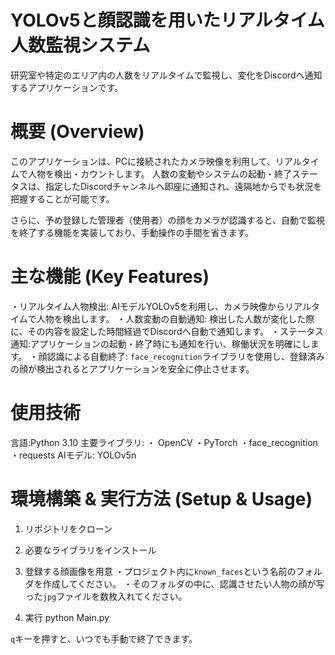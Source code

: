 # YOLOv5と顔認識を用いたリアルタイム人数監視システム
研究室や特定のエリア内の人数をリアルタイムで監視し、変化をDiscordへ通知するアプリケーションです。

# 概要 (Overview)
このアプリケーションは、PCに接続されたカメラ映像を利用して、リアルタイムで人物を検出・カウントします。
人数の変動やシステムの起動・終了ステータスは、指定したDiscordチャンネルへ即座に通知され、遠隔地からでも状況を把握することが可能です。

さらに、予め登録した管理者（使用者）の顔をカメラが認識すると、自動で監視を終了する機能を実装しており、手動操作の手間を省きます。


# 主な機能 (Key Features)
・リアルタイム人物検出: AIモデルYOLOv5を利用し、カメラ映像からリアルタイムで人物を検出します。
・人数変動の自動通知: 検出した人数が変化した際に、その内容を設定した時間経過でDiscordへ自動で通知します。
・ステータス通知:アプリケーションの起動・終了時にも通知を行い、稼働状況を明確にします。
・顔認識による自動終了: `face_recognition`ライブラリを使用し、登録済みの顔が検出されるとアプリケーションを安全に停止させます。

# 使用技術
  言語:Python 3.10
  主要ライブラリ:
    ・ OpenCV
    ・PyTorch
    ・face_recognition
    ・requests
  AIモデル: YOLOv5n


# 環境構築 & 実行方法 (Setup & Usage)
1.  リポジトリをクローン

2.  必要なライブラリをインストール

3.  登録する顔画像を用意
    ・プロジェクト内に`known_faces`という名前のフォルダを作成してください。
    ・そのフォルダの中に、認識させたい人物の顔が写った`jpg`ファイルを数枚入れてください。

4.  実行
    python Main.py
    
   `q`キーを押すと、いつでも手動で終了できます。
